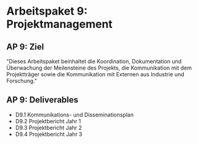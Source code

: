 # Arbeitspaket 9: <br/> Projektmanagement

## AP 9: Ziel

"Dieses Arbeitspaket beinhaltet die Koordination, Dokumentation und Überwachung der Meilensteine des Projekts, die Kommunikation mit dem Projektträger sowie die Kommunikation mit Externen aus Industrie und Forschung."

## AP 9: Deliverables

- D9.1 Kommunikations- und Disseminationsplan
- D9.2 Projektbericht Jahr 1
- D9.3 Projektbericht Jahr 2
- D9.4 Projektbericht Jahr 3
